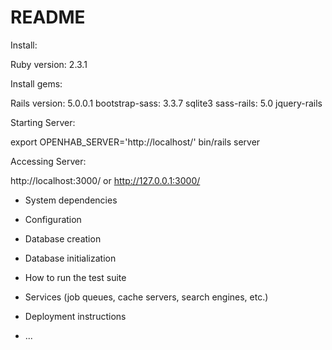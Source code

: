 # README

Install:

Ruby version: 2.3.1

Install gems:

Rails version: 5.0.0.1
bootstrap-sass: 3.3.7
sqlite3
sass-rails: 5.0
jquery-rails

Starting Server:

export OPENHAB_SERVER='http://localhost/'
bin/rails server

Accessing Server:

http://localhost:3000/
or
http://127.0.0.1:3000/

* System dependencies

* Configuration

* Database creation

* Database initialization

* How to run the test suite

* Services (job queues, cache servers, search engines, etc.)

* Deployment instructions

* ...
